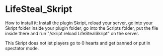 # LifeSteal_Skript

How to install it: Install the plugin Skript, reload your server, go into your Skript folder inside your plugin folder, go into the Scripts folder, put the file inside there and run "/skript reload LifeStealSkript" on the server.

This Skript does not let players go to 0 hearts and get banned or put in spectator mode.

